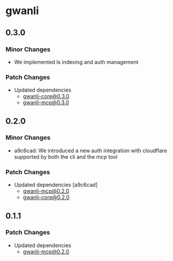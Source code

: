 # gwanli

## 0.3.0

### Minor Changes

- We implemented ls indexing and auth management

### Patch Changes

- Updated dependencies
  - gwanli-core@0.3.0
  - gwanli-mcp@0.3.0

## 0.2.0

### Minor Changes

- a9c6cad: We introduced a new auth integration with cloudflare supported by both the cli and the mcp tool

### Patch Changes

- Updated dependencies [a9c6cad]
  - gwanli-mcp@0.2.0
  - gwanli-core@0.2.0

## 0.1.1

### Patch Changes

- Updated dependencies
  - gwanli-mcp@0.2.0
